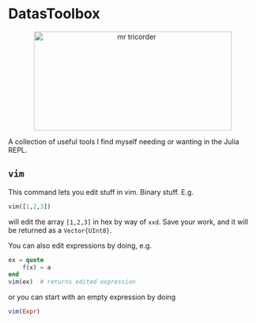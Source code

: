 # DatasToolbox

<p align="center"><img src="https://i2.wp.com/www.tor.com/wp-content/uploads/2016/09/DataLaughing.jpg?resize=740%2C460&type=vertical&ssl=1" alt="mr tricorder" width="400" height="200"></p>

A collection of useful tools I find myself needing or wanting in the Julia REPL.

## `vim`
This command lets you edit stuff in vim.  Binary stuff.  E.g.
```julia
vim([1,2,3])
```
will edit the array `[1,2,3]` in hex by way of `xxd`.  Save your work, and it will be
returned as a `Vector{UInt8}`.

You can also edit expressions by doing, e.g.
```julia
ex = quote
    f(x) = a
end
vim(ex)  # returns edited expression
```
or you can start with an empty expression by doing
```julia
vim(Expr)
```

